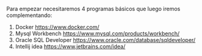 Para empezar necesitaremos 4 programas básicos que luego iremos complementando:
1. Docker https://www.docker.com/
2. Mysql Workbench https://www.mysql.com/products/workbench/ 
3. Oracle SQL Developer https://www.oracle.com/database/sqldeveloper/
4. Intellij idea https://www.jetbrains.com/idea/
